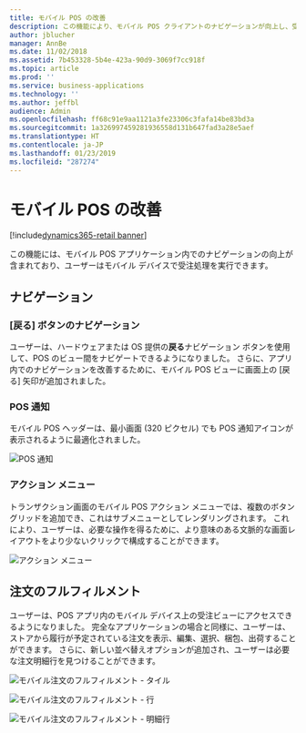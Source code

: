 ```yaml
---
title: モバイル POS の改善
description: この機能により、モバイル POS クライアントのナビゲーションが向上し、受注処理のサポートが追加されます。
author: jblucher
manager: AnnBe
ms.date: 11/02/2018
ms.assetid: 7b453328-5b4e-423a-90d9-3069f7cc918f
ms.topic: article
ms.prod: ''
ms.service: business-applications
ms.technology: ''
ms.author: jeffbl
audience: Admin
ms.openlocfilehash: ff68c91e9aa1121a3fe23306c3fafa14be83bd3a
ms.sourcegitcommit: 1a326997459281936558d131b647fad3a28e5aef
ms.translationtype: HT
ms.contentlocale: ja-JP
ms.lasthandoff: 01/23/2019
ms.locfileid: "287274"
---
```

# <a name="mobile-pos-improvements"></a>モバイル POS の改善

[!include[dynamics365-retail banner](../includes/dynamics365-retail.md)]

この機能には、モバイル POS アプリケーション内でのナビゲーションの向上が含まれており、ユーザーはモバイル デバイスで受注処理を実行できます。

## <a name="navigation"></a>ナビゲーション
### <a name="back-button-navigation"></a>[戻る] ボタンのナビゲーション
ユーザーは、ハードウェアまたは OS 提供の**戻る**ナビゲーション ボタンを使用して、POS のビュー間をナビゲートできるようになりました。 さらに、アプリ内でのナビゲーションを改善するために、モバイル POS ビューに画面上の [戻る] 矢印が追加されました。

### <a name="pos-notifications"></a>POS 通知
モバイル POS ヘッダーは、最小画面 (320 ピクセル) でも POS 通知アイコンが表示されるように最適化されました。

![POS 通知](../../media/pos-notification.JPG "POS 通知")

### <a name="actions-menu"></a>アクション メニュー
トランザクション画面のモバイル POS アクション メニューでは、複数のボタン グリッドを追加でき、これはサブメニューとしてレンダリングされます。  これにより、ユーザーは、必要な操作を得るために、より意味のある文脈的な画面レイアウトをより少ないクリックで構成することができます。

![アクション メニュー](../../media/pos-actions-menu.JPG "POS アクション メニュー")

## <a name="order-fulfillment"></a>注文のフルフィルメント
ユーザーは、POS アプリ内のモバイル デバイス上の受注ビューにアクセスできるようになりました。 完全なアプリケーションの場合と同様に、ユーザーは、ストアから履行が予定されている注文を表示、編集、選択、梱包、出荷することができます。 さらに、新しい並べ替えオプションが追加され、ユーザーは必要な注文明細行を見つけることができます。


![モバイル注文のフルフィルメント - タイル](../../media/mobile-order-fulfillment1.JPG "")

![モバイル注文のフルフィルメント - 行](../../media/mobile-order-fulfillment2.JPG "")

![モバイル注文のフルフィルメント - 明細行](../../media/mobile-order-fulfillment3.JPG "")

